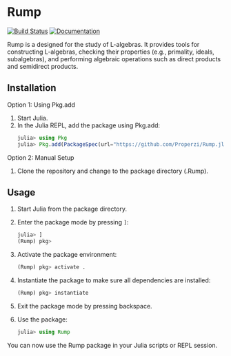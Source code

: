 # Rump
[![Build Status](https://github.com/properzi/Rump.jl/actions/workflows/CI.yml/badge.svg?branch=master)](https://github.com/properzi/Rump.jl/actions/workflows/CI.yml?query=branch%3Amaster)
[![Documentation](https://img.shields.io/badge/docs-stable-blue.svg)](https://htmlpreview.github.io/?https://github.com/Properzi/Rump.jl/blob/master/docs/build/index.html)


Rump is a designed for the study of L-algebras. It provides tools for constructing L-algebras, checking their properties (e.g., primality, ideals, subalgebras), and performing algebraic operations such as direct products and semidirect products.

## Installation

Option 1: Using Pkg.add
1. Start Julia.
2. In the Julia REPL, add the package using Pkg.add:
   ```julia
   julia> using Pkg
   julia> Pkg.add(PackageSpec(url="https://github.com/Properzi/Rump.jl"))
   ```

Option 2: Manual Setup
1. Clone the repository and change to the package directory (.Rump).

## Usage

1. Start Julia from the package directory.
2. Enter the package mode by pressing `]`:
   ```julia
   julia> ]
   (Rump) pkg>
   ```

3. Activate the package environment:
   ```julia
   (Rump) pkg> activate .
   ```

4. Instantiate the package to make sure all dependencies are installed:
   ```julia
   (Rump) pkg> instantiate
   ```

5. Exit the package mode by pressing backspace.

6. Use the package:
   ```julia
   julia> using Rump
   ```

You can now use the Rump package in your Julia scripts or REPL session.




